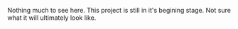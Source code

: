 Nothing much to see here.
This project is still in it's begining stage. Not sure what it will ultimately
look like.

